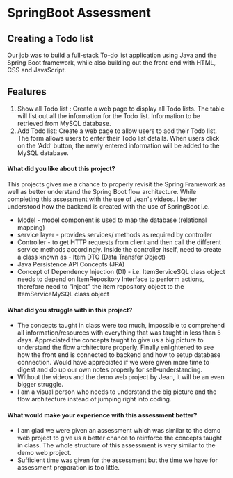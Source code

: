 # SpringBoot Assessment
## Creating a Todo list
Our job was to build a full-stack To-do list application using Java and the Spring Boot framework, while also building out the front-end with HTML, CSS and JavaScript.

## Features
1)	Show all Todo list : Create a web page to display all Todo lists. The table will list out all the information for the Todo list. Information to be retrieved from MySQL database.
2)	Add Todo list: Create a web page to allow users to add their Todo list. The form allows users to enter their Todo list details. When users click on the ‘Add’ button, the newly entered information will be added to the MySQL database. 

#### What did you like about this project?
This projects gives me a chance to properly revisit the Spring Framework as well as better understand the Spring Boot flow architecture. While completing this assessment with the use of Jean's videos. I better understood how the backend is created with the use of SpringBoot i.e.
- Model - model component is used to map the database (relational mapping)
- service layer - provides services/ methods as required by controller
- Controller - to get HTTP requests from client and then call the different service methods accordingly. Inside the controller itself, need to create a class known as - Item DTO (Data Transfer Object)
- Java Persistence API Concepts (JPA)
- Concept of Dependency Injection (DI) - i.e. ItemServiceSQL class object needs to depend on ItemRepository Interface to perform actions, therefore need to "inject" the item repository object to the ItemServiceMySQL class object

#### What did you struggle with in this project?
- The concepts taught in class were too much, impossible to comprehend all information/resources with everything that was taught in less than 5 days. Appreciated the concepts taught to give us a big picture to understand the flow architecture properly. Finally enlightened to see how the front end is connected to backend and how to setup database connection. Would have appreciated if we were given more time to digest and do up our own notes properly for self-understanding. 
- Without the videos and the demo web project by Jean, it will be an even bigger struggle.
- I am a visual person who needs to understand the big picture and the flow architecture instead of jumping right into coding. 

#### What would make your experience with this assessment better?
- I am glad we were given an assessment which was similar to the demo web project to give us a better chance to reinforce the concepts taught in class. The whole structure of this assessment is very similar to the demo web project. 
- Sufficient time was given for the assessment but the time we have for assessment preparation is too little. 
